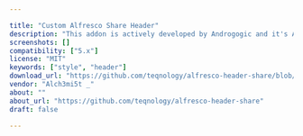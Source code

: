 ```yaml
---

title: "Custom Alfresco Share Header"
description: "This addon is actively developed by Androgogic and it's Alfresco Team. The addon aims to provide a new Aikau widget for the Share header, with a brand new and modern style, based on Material Design by Google. Owner Alch3mi5t _ Versions Community 5.0.x Community 5.1.x Enterprise 5.0.x Enterprise 5.1.x License Type MIT Project Page GitHub - teqnology/alfresco-header-share: New Alfresco Share 5 menu header, with material design colour scheme and style Download Page https://github.com/teqnology/alfresco-header-share/blob/master/target/alfresco-header-share.amp?raw=true Tags theme, style, Alfresco Share, header Component Type Alternative Client / UI, Share Theme Extension Points Installation Products Share Web Client"
screenshots: []
compatibility: ["5.x"]
license: "MIT"
keywords: ["style", "header"]
download_url: "https://github.com/teqnology/alfresco-header-share/blob/master/target/alfresco-header-share.amp?raw=true"
vendor: "Alch3mi5t _"
about: ""
about_url: "https://github.com/teqnology/alfresco-header-share"
draft: false

---
```

